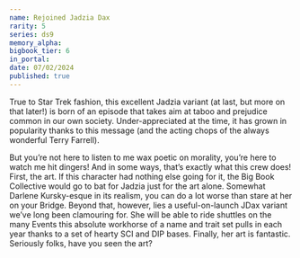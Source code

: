 ```yaml
---
name: Rejoined Jadzia Dax
rarity: 5
series: ds9
memory_alpha:
bigbook_tier: 6
in_portal:
date: 07/02/2024
published: true
---
```


True to Star Trek fashion, this excellent Jadzia variant (at last, but more on that later!) is born of an episode that takes aim at taboo and prejudice common in our own society. Under-appreciated at the time, it has grown in popularity thanks to this message (and the acting chops of the always wonderful Terry Farrell).


But you’re not here to listen to me wax poetic on morality, you’re here to watch me hit dingers! And in some ways, that’s exactly what this crew does! First, the art. If this character had nothing else going for it, the Big Book Collective would go to bat for Jadzia just for the art alone. Somewhat Darlene Kursky-esque in its realism, you can do a lot worse than stare at her on your Bridge. Beyond that, however, lies a useful-on-launch JDax variant we’ve long been clamouring for. She will be able to ride shuttles on the many Events this absolute workhorse of a name and trait set pulls in each year thanks to a set of hearty SCI and DIP bases. Finally, her art is fantastic. Seriously folks, have you seen the art?
